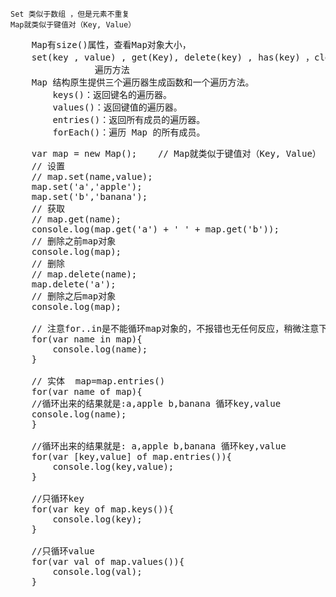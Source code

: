     Set 类似于数组 ，但是元素不重复
    Map就类似于键值对（Key, Value）
<pre>
    Map有size()属性，查看Map对象大小，
    set(key , value) , get(Key), delete(key) , has(key) ，clear()方法。
                遍历方法
    Map 结构原生提供三个遍历器生成函数和一个遍历方法。
        keys()：返回键名的遍历器。
        values()：返回键值的遍历器。
        entries()：返回所有成员的遍历器。
        forEach()：遍历 Map 的所有成员。
</pre>

<pre>
    var map = new Map();    // Map就类似于键值对（Key, Value）
    // 设置
    // map.set(name,value);
    map.set('a','apple');
    map.set('b','banana');
    // 获取
    // map.get(name);
    console.log(map.get('a') + ' ' + map.get('b'));
    // 删除之前map对象
    console.log(map);
    // 删除
    // map.delete(name);
    map.delete('a');
    // 删除之后map对象
    console.log(map);

    // 注意for..in是不能循环map对象的，不报错也无任何反应，稍微注意下
    for(var name in map){
        console.log(name);
    }

    // 实体  map=map.entries()
    for(var name of map){
    //循环出来的结果就是:a,apple b,banana 循环key,value
    console.log(name);
    }

    //循环出来的结果就是: a,apple b,banana 循环key,value
    for(var [key,value] of map.entries()){
        console.log(key,value);
    }

    //只循环key
    for(var key of map.keys()){
        console.log(key);
    }

    //只循环value
    for(var val of map.values()){
        console.log(val);
    }
</pre>